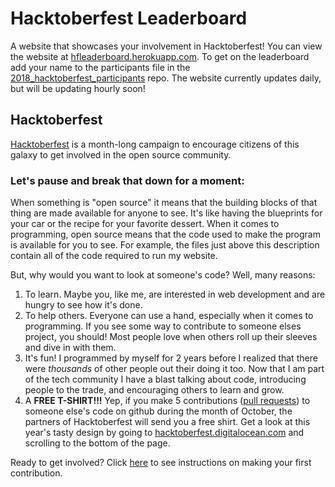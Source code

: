 # Hacktoberfest Leaderboard

A website that showcases your involvement in Hacktoberfest! You can view the website at [hfleaderboard.herokuapp.com](https://hfleaderboard.herokuapp.com/). To get on the leaderboard add your name to the participants file in the [2018_hacktoberfest_participants](https://github.com/austinwk/2018_hacktoberfest_participants) repo. The website currently updates daily, but will be updating hourly soon!

## Hacktoberfest

[Hacktoberfest](https://hacktoberfest.digitalocean.com/) is a month-long campaign to encourage citizens of this galaxy to get involved in the open source community.

### Let's pause and break that down for a moment:

When something is "open source" it means that the building blocks of that thing are made available for anyone to see. It's like having the blueprints for your car or the recipe for your favorite dessert. When it comes to programming, open source means that the code used to make the program is available for you to see. For example, the files just above this description contain all of the code required to run my website.

But, why would you want to look at someone's code? Well, many reasons:

1. To learn. Maybe you, like me, are interested in web development and are hungry to see how it's done.
2. To help others. Everyone can use a hand, especially when it comes to programming. If you see some way to contribute to someone elses project, you should! Most people love when others roll up their sleeves and dive in with them.
3. It's fun! I programmed by myself for 2 years before I realized that there were _thousands_ of other people out their doing it too. Now that I am part of the tech community I have a blast talking about code, introducing people to the trade, and encouraging others to learn and grow.
4. A **FREE T-SHIRT!!!** Yep, if you make 5 contributions ([pull requests](https://www.digitalocean.com/community/tutorials/how-to-create-a-pull-request-on-github)) to someone else's code on github during the month of October, the partners of Hacktoberfest will send you a free shirt. Get a look at this year's tasty design by going to [hacktoberfest.digitalocean.com](https://hacktoberfest.digitalocean.com/) and scrolling to the bottom of the page.

Ready to get involved? Click [here](https://github.com/austinwk/2018_hacktoberfest_participants) to see instructions on making your first contribution.